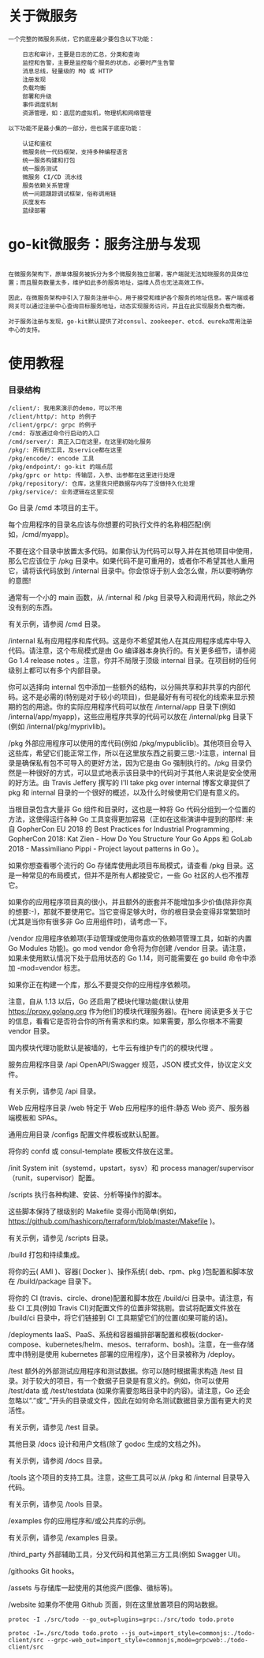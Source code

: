 # 关于微服务
```text
一个完整的微服务系统，它的底座最少要包含以下功能：

    日志和审计，主要是日志的汇总，分类和查询
    监控和告警，主要是监控每个服务的状态，必要时产生告警
    消息总线，轻量级的 MQ 或 HTTP
    注册发现
    负载均衡
    部署和升级
    事件调度机制
    资源管理，如：底层的虚拟机，物理机和网络管理

以下功能不是最小集的一部分，但也属于底座功能：

    认证和鉴权
    微服务统一代码框架，支持多种编程语言
    统一服务构建和打包
    统一服务测试
    微服务 CI/CD 流水线
    服务依赖关系管理
    统一问题跟踪调试框架，俗称调用链
    灰度发布
    蓝绿部署
```


# go-kit微服务：服务注册与发现
```text

在微服务架构下，原单体服务被拆分为多个微服务独立部署，客户端就无法知晓服务的具体位置；而且服务数量太多，维护如此多的服务地址，运维人员也无法高效工作。

因此，在微服务架构中引入了服务注册中心，用于接受和维护各个服务的地址信息。客户端或者网关可以通过注册中心查询目标服务地址，动态实现服务访问，并且在此实现服务负载均衡。

对于服务注册与发现，go-kit默认提供了对consul、zookeeper、etcd、eureka常用注册中心的支持。
```

# 使用教程

### 目录结构
```
/client/: 我用来演示的demo，可以不用
/client/http/: http 的例子
/client/grpc/: grpc 的例子
/cmd: 存放通过命令行启动的入口
/cmd/server/: 真正入口在这里，在这里初始化服务
/pkg/: 所有的工具，及service都在这里
/pkg/encode/: encode 工具
/pkg/endpoint/: go-kit 的端点层
/pkg/gprc or http: 传输层，入参、出参都在这里进行处理
/pkg/repository/: 仓库，这里我只把数据存内存了没做持久化处理
/pkg/service/: 业务逻辑在这里实现
```

Go 目录
/cmd
本项目的主干。

每个应用程序的目录名应该与你想要的可执行文件的名称相匹配(例如，/cmd/myapp)。

不要在这个目录中放置太多代码。如果你认为代码可以导入并在其他项目中使用，那么它应该位于 /pkg 目录中。如果代码不是可重用的，或者你不希望其他人重用它，请将该代码放到 /internal 目录中。你会惊讶于别人会怎么做，所以要明确你的意图!

通常有一个小的 main 函数，从 /internal 和 /pkg 目录导入和调用代码，除此之外没有别的东西。

有关示例，请参阅 /cmd 目录。

/internal
私有应用程序和库代码。这是你不希望其他人在其应用程序或库中导入代码。请注意，这个布局模式是由 Go 编译器本身执行的。有关更多细节，请参阅Go 1.4 release notes 。注意，你并不局限于顶级 internal 目录。在项目树的任何级别上都可以有多个内部目录。

你可以选择向 internal 包中添加一些额外的结构，以分隔共享和非共享的内部代码。这不是必需的(特别是对于较小的项目)，但是最好有有可视化的线索来显示预期的包的用途。你的实际应用程序代码可以放在 /internal/app 目录下(例如 /internal/app/myapp)，这些应用程序共享的代码可以放在 /internal/pkg 目录下(例如 /internal/pkg/myprivlib)。

/pkg
外部应用程序可以使用的库代码(例如 /pkg/mypubliclib)。其他项目会导入这些库，希望它们能正常工作，所以在这里放东西之前要三思:-)注意，internal 目录是确保私有包不可导入的更好方法，因为它是由 Go 强制执行的。/pkg 目录仍然是一种很好的方式，可以显式地表示该目录中的代码对于其他人来说是安全使用的好方法。由 Travis Jeffery  撰写的 I'll take pkg over internal 博客文章提供了 pkg 和 internal 目录的一个很好的概述，以及什么时候使用它们是有意义的。

当根目录包含大量非 Go 组件和目录时，这也是一种将 Go 代码分组到一个位置的方法，这使得运行各种 Go 工具变得更加容易（正如在这些演讲中提到的那样: 来自 GopherCon EU 2018 的 Best Practices for Industrial Programming , GopherCon 2018: Kat Zien - How Do You Structure Your Go Apps 和 GoLab 2018 - Massimiliano Pippi - Project layout patterns in Go ）。

如果你想查看哪个流行的 Go 存储库使用此项目布局模式，请查看 /pkg 目录。这是一种常见的布局模式，但并不是所有人都接受它，一些 Go 社区的人也不推荐它。

如果你的应用程序项目真的很小，并且额外的嵌套并不能增加多少价值(除非你真的想要:-)，那就不要使用它。当它变得足够大时，你的根目录会变得非常繁琐时(尤其是当你有很多非 Go 应用组件时)，请考虑一下。

/vendor
应用程序依赖项(手动管理或使用你喜欢的依赖项管理工具，如新的内置 Go Modules 功能)。go mod vendor 命令将为你创建 /vendor 目录。请注意，如果未使用默认情况下处于启用状态的 Go 1.14，则可能需要在 go build 命令中添加 -mod=vendor 标志。

如果你正在构建一个库，那么不要提交你的应用程序依赖项。

注意，自从 1.13 以后，Go 还启用了模块代理功能(默认使用 https://proxy.golang.org 作为他们的模块代理服务器)。在here 阅读更多关于它的信息，看看它是否符合你的所有需求和约束。如果需要，那么你根本不需要 vendor 目录。

国内模块代理功能默认是被墙的，七牛云有维护专门的的模块代理 。

服务应用程序目录
/api
OpenAPI/Swagger 规范，JSON 模式文件，协议定义文件。

有关示例，请参见 /api 目录。

Web 应用程序目录
/web
特定于 Web 应用程序的组件:静态 Web 资产、服务器端模板和 SPAs。

通用应用目录
/configs
配置文件模板或默认配置。

将你的 confd 或 consul-template 模板文件放在这里。

/init
System init（systemd，upstart，sysv）和 process manager/supervisor（runit，supervisor）配置。

/scripts
执行各种构建、安装、分析等操作的脚本。

这些脚本保持了根级别的 Makefile 变得小而简单(例如， https://github.com/hashicorp/terraform/blob/master/Makefile )。

有关示例，请参见  /scripts 目录。

/build
打包和持续集成。

将你的云( AMI )、容器( Docker )、操作系统( deb、rpm、pkg )包配置和脚本放在 /build/package 目录下。

将你的 CI (travis、circle、drone)配置和脚本放在 /build/ci 目录中。请注意，有些 CI 工具(例如 Travis CI)对配置文件的位置非常挑剔。尝试将配置文件放在 /build/ci 目录中，将它们链接到 CI 工具期望它们的位置(如果可能的话)。

/deployments
IaaS、PaaS、系统和容器编排部署配置和模板(docker-compose、kubernetes/helm、mesos、terraform、bosh)。注意，在一些存储库中(特别是使用 kubernetes 部署的应用程序)，这个目录被称为 /deploy。

/test
额外的外部测试应用程序和测试数据。你可以随时根据需求构造 /test 目录。对于较大的项目，有一个数据子目录是有意义的。例如，你可以使用 /test/data 或 /test/testdata (如果你需要忽略目录中的内容)。请注意，Go 还会忽略以“.”或“_”开头的目录或文件，因此在如何命名测试数据目录方面有更大的灵活性。

有关示例，请参见  /test 目录。

其他目录
/docs
设计和用户文档(除了 godoc 生成的文档之外)。

有关示例，请参阅 /docs 目录。

/tools
这个项目的支持工具。注意，这些工具可以从 /pkg 和 /internal 目录导入代码。

有关示例，请参见 /tools 目录。

/examples
你的应用程序和/或公共库的示例。

有关示例，请参见 /examples 目录。

/third_party
外部辅助工具，分叉代码和其他第三方工具(例如 Swagger UI)。

/githooks
Git hooks。

/assets
与存储库一起使用的其他资产(图像、徽标等)。

/website
如果你不使用 Github 页面，则在这里放置项目的网站数据。


```text
protoc -I ./src/todo --go_out=plugins=grpc:./src/todo todo.proto

protoc -I=./src/todo todo.proto --js_out=import_style=commonjs:./todo-client/src --grpc-web_out=import_style=commonjs,mode=grpcweb:./todo-client/src
```
